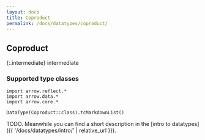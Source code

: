 ```yaml
---
layout: docs
title: Coproduct
permalink: /docs/datatypes/coproduct/
---
```


## Coproduct

{:.intermediate}
intermediate

### Supported type classes

```kotlin:ank:replace
import arrow.reflect.*
import arrow.data.*
import arrow.core.*

DataType(Coproduct::class).tcMarkdownList()
```

TODO. Meanwhile you can find a short description in the [intro to datatypes]({{ '/docs/datatypes/intro/' | relative_url }}).
